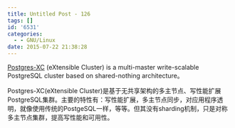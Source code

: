 ```yaml
---
title: Untitled Post - 126
tags: []
id: '6531'
categories:
  - - GNU/Linux
date: 2015-07-22 21:38:28
---
```


[Postgres-XC](https://github.com/postgres-x2/postgres-x2) (eXtensible Cluster) is a multi-master write-scalable PostgreSQL cluster based on shared-nothing architecture。

Postgres-XC(eXtensible Cluster)是基于无共享架构的多主节点、写性能扩展PostgreSQL集群。主要的特性有：写性能扩展，多主节点同步，对应用程序透明，就像使用传统的PostgeSQL一样，等等。但其没有sharding机制，只是对称多主节点集群，提高写性能和可用性。